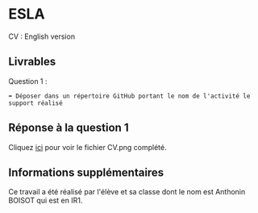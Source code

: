 # ESLA

CV : English version

## Livrables

Question 1 :

```
➡️ Déposer dans un répertoire GitHub portant le nom de l'activité le support réalisé
```

## Réponse à la question 1

Cliquez [ici]() pour voir le fichier CV.png complété.

## Informations supplémentaires

Ce travail a été réalisé par l'élève et sa classe dont le nom est Anthonin BOISOT qui est en IR1.
